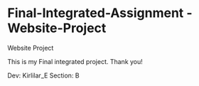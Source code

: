 # Final-Integrated-Assignment - Website-Project
Website Project

This is my Final integrated project.
      Thank you!

  Dev: Kirlilar_E
  Section: B

